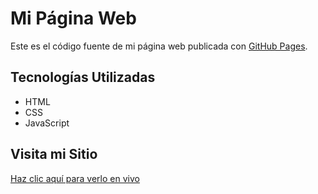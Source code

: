 # Mi Página Web

Este es el código fuente de mi página web publicada con [GitHub Pages](https://enyixz.github.io/Maquetaci-n-WEB-solo-con-JS/).

## Tecnologías Utilizadas
- HTML
- CSS
- JavaScript

## Visita mi Sitio
[Haz clic aquí para verlo en vivo](https://enyixz.github.io/Maquetaci-n-WEB-solo-con-JS/)
